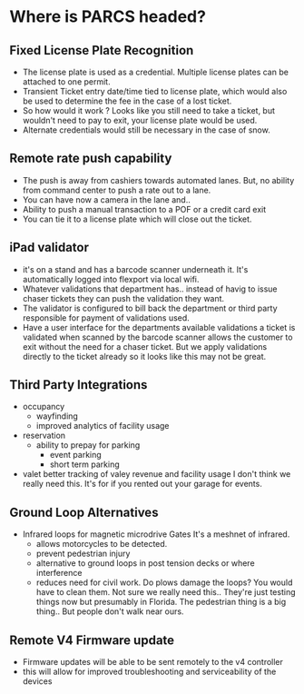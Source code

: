 # Where is PARCS headed?
## Fixed License Plate Recognition

- The license plate is used as a credential. Multiple license plates can be 
attached to one permit.
- Transient Ticket entry date/time tied to license plate, which would also be
used to determine the fee in the case of a lost ticket.
- So how would it work ? Looks like you still need to take a ticket, but
wouldn't need to pay to exit, your license plate would be used.
- Alternate credentials would still be necessary in the case of snow.

## Remote rate push capability
- The push is away from cashiers towards automated lanes. But, no ability from 
command center to push a rate out to a lane. 
- You can have now a camera in the lane and..
- Ability to push a manual transaction to a POF or a credit card exit
- You can tie it to a license plate which will close out the ticket.

## iPad validator
- it's on a stand and has a barcode scanner underneath it. It's automatically
logged into flexport via local wifi.
- Whatever validations that department has.. instead of havig to issue chaser
tickets they can push the validation they want.
- The validator is configured to bill back the department or third party
responsible for payment of validations used. 
- Have a user interface for the departments available validations
a ticket is validated when scanned by the barcode scanner
allows the customer to exit without the need for a chaser ticket.
But we apply validations directly to the ticket already so it looks like this
may not be great.

## Third Party Integrations
- occupancy
  - wayfinding
  - improved analytics of facility usage
- reservation
  - ability to prepay for parking
    - event parking
    - short term parking
- valet
  better tracking of valey revenue and facility usage
I don't think we really need this. It's for if you rented out your garage for
events.

## Ground Loop Alternatives
- Infrared loops for magnetic microdrive Gates
It's a meshnet of infrared.
  - allows motorcycles to be detected.
  - prevent pedestrian injury
  - alternative to ground loops in post tension decks or where interference
  - reduces need for civil work.
Do plows damage the loops? You would have to clean them. Not sure we really need
this.. 
They're just testing things now but presumably in Florida. The pedestrian thing
is a big thing.. But people don't walk near ours.

## Remote V4 Firmware update
- Firmware updates will be able to be sent remotely to the v4 controller
- this will allow for improved troubleshooting and serviceability of the devices
